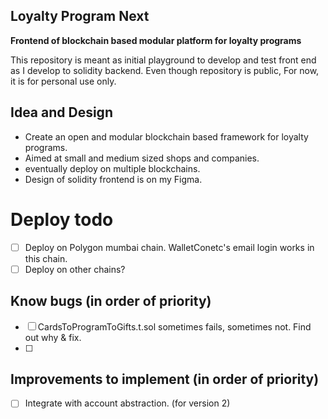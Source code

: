 ## Loyalty Program Next 
**Frontend of blockchain based modular platform for loyalty programs**

This repository is meant as initial playground to develop and test front end as I develop to solidity backend. 
Even though repository is public, For now, it is for personal use only. 

## Idea and Design
- Create an open and modular blockchain based framework for loyalty programs. 
- Aimed at small and medium sized shops and companies. 
- eventually deploy on multiple blockchains. 
- Design of solidity frontend is on my Figma. 

# Deploy todo
- [ ]  Deploy on Polygon mumbai chain. WalletConetc's email login works in this chain. 
- [ ]  Deploy on other chains?  

## Know bugs (in order of priority)
- [ ] CardsToProgramToGifts.t.sol sometimes fails, sometimes not. Find out why & fix. 
- [ ]    

## Improvements to implement (in order of priority)
- [ ] Integrate with account abstraction. (for version 2) 
